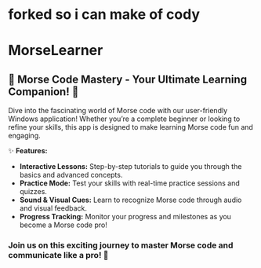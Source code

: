 # forked so i can make of cody
# MorseLearner
## 🚀 **Morse Code Mastery - Your Ultimate Learning Companion!** 🥳

Dive into the fascinating world of Morse code with our user-friendly Windows application! Whether you’re a complete beginner or looking to refine your skills, this app is designed to make learning Morse code fun and engaging. 

✨ **Features:**
- **Interactive Lessons:** Step-by-step tutorials to guide you through the basics and advanced concepts.
- **Practice Mode:** Test your skills with real-time practice sessions and quizzes.
- **Sound & Visual Cues:** Learn to recognize Morse code through audio and visual feedback.
- **Progress Tracking:** Monitor your progress and milestones as you become a Morse code pro!

### Join us on this exciting journey to master Morse code and communicate like a pro! 🌟

